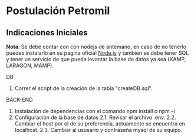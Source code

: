 # Postulación Petromil

## Indicaciones Iniciales

**Nota**: Se debe contar con con nodejs de antemano, en caso de no tenerlo puedes instalarlo en su pagina oficial [Node.js](https://nodejs.org/en/download/ "Node") y tambien se debe tener SQL y tener un servicio de que pueda levantar la base de datos ya sea (XAMP, LARAGON, MAMP).

DB
1. Correr el script de la creación de la tabla "createDB.sql".

BACK-END
1. Instalación de dependencias con el comando npm install o npm -i
2. Configuración de la base de datos
	2.1. Revisar el archivo .env.
	2.2. Cambiar el host por el de su preferencia, actuamente se encuentra en localhost.
	2.3. Cambiar al ususario y contraseña mysql de su equipo.

